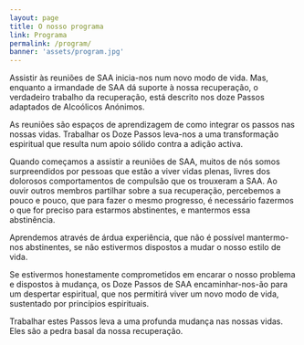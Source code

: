 ```yaml
---
layout: page
title: O nosso programa
link: Programa
permalink: /program/
banner: 'assets/program.jpg'
---
```


Assistir às reuniões de SAA inicia-nos num novo modo de vida. Mas, enquanto a irmandade de SAA dá suporte à nossa recuperação, o verdadeiro trabalho da recuperação, está descrito nos doze Passos adaptados de Alcoólicos Anónimos. 

As reuniões são espaços de aprendizagem de como integrar os passos nas nossas vidas. Trabalhar os Doze Passos leva-nos a uma transformação espiritual que resulta num apoio sólido contra a adição activa. 

Quando começamos a assistir a reuniões de SAA, muitos de nós somos surpreendidos por pessoas que estão a viver vidas plenas, livres dos dolorosos  comportamentos de compulsão que os trouxeram a SAA. Ao ouvir outros membros partilhar sobre a sua recuperação, percebemos a pouco e pouco, que para fazer o mesmo progresso, é necessário fazermos o que for preciso para estarmos abstinentes, e mantermos essa abstinência.
 
Aprendemos através de árdua experiência, que não é possível mantermo-nos abstinentes, se não estivermos dispostos a mudar o nosso estilo de vida. 

Se estivermos honestamente comprometidos em encarar o nosso problema e dispostos à mudança, os Doze Passos de SAA encaminhar-nos-ão para um despertar espiritual, que nos permitirá viver um novo modo de vida, sustentado por princípios espirituais. 

Trabalhar estes Passos leva a uma profunda mudança nas nossas vidas. Eles são a pedra basal da nossa recuperação.